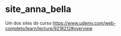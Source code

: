 # site_anna_bella
Um dos sites do curso https://www.udemy.com/web-completo/learn/lecture/9218212#overview

